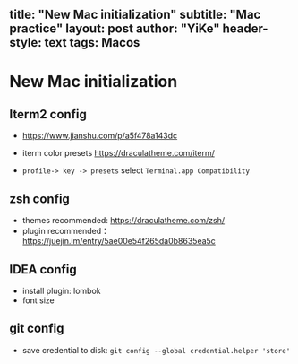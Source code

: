 title: "New Mac initialization"
subtitle: "Mac practice"
layout: post
author: "YiKe"
header-style: text
tags: Macos
- 


# New Mac initialization
## Iterm2 config
* https://www.jianshu.com/p/a5f478a143dc

* iterm color presets https://draculatheme.com/iterm/
* `profile-> key -> presets` select `Terminal.app Compatibility`

## zsh config
* themes recommended: https://draculatheme.com/zsh/  
* plugin recommended： https://juejin.im/entry/5ae00e54f265da0b8635ea5c

## IDEA config
* install plugin: lombok
* font size

## git config
* save credential to disk: `git config --global credential.helper 'store'`


